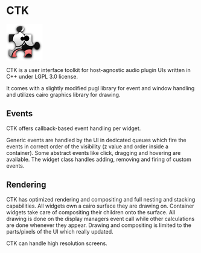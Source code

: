 # CTK

![CTK Logo](CTK.png "CTK Logo") 

CTK is a user interface toolkit for host-agnostic audio plugin UIs written
in C++ under LGPL 3.0 license.

It comes with a slightly modified pugl library for event and window handling
and utilizes cairo graphics library for drawing.

## Events

CTK offers callback-based event handling per widget.

Generic events are handled by the UI in dedicated queues which fire the
events in correct order of the visibility (z value and order inside a container).
Some abstract events like click, dragging and hovering are available.
The widget class handles adding, removing and firing of custom events.

## Rendering

CTK has optimized rendering and compositing and full nesting and stacking
capabilities. All widgets own a cairo surface they are drawing on. Container
widgets take care of compositing their children onto the surface. All drawing
is done on the display managers event call while other calculations are done
whenever they appear. Drawing and compositing is limited to the parts/pixels
of the UI which really updated.

CTK can handle high resolution screens.
